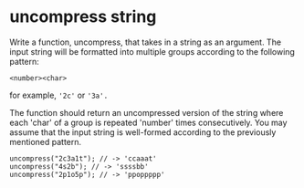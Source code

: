 # uncompress string

Write a function, uncompress, that takes in a string as an argument. The input string will be formatted into multiple groups according to the following pattern:

`<number><char>`

for example, `'2c'` or `'3a'.`

The function should return an uncompressed version of the string where each 'char' of a group is repeated 'number' times consecutively. You may assume that the input string is well-formed according to the previously mentioned pattern.

```
uncompress("2c3a1t"); // -> 'ccaaat'
uncompress("4s2b"); // -> 'ssssbb'
uncompress("2p1o5p"); // -> 'ppoppppp'
```
